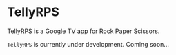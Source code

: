 TellyRPS
========

TellyRPS is a Google TV app for Rock Paper Scissors.

`TellyRPS` is currently under development.
Coming soon...
